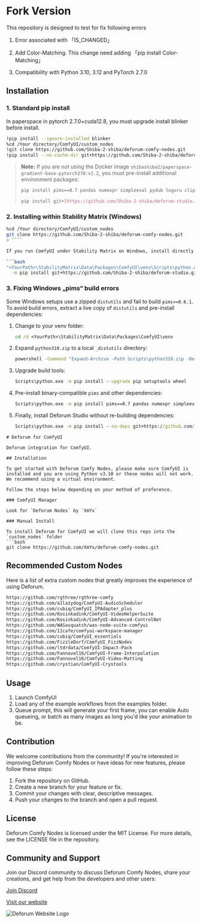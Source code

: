 # Fork Version

This repository is designed to test for fix following errors

1. Error associated with  「IS_CHANGED」
   
2. Add Color-Matching. This change need adding 「pip install Color-Matching」

3. Compatibility with Python 3.10, 3.12 and PyTorch 2.7.0

## Installation

### 1. Standard pip install

In paperspace in pytorch 2.7.0+cuda12.8, you must upgrade install blinker before install.

```bash
!pip install --ignore-installed blinker
%cd /Your directory/ComfyUI/custom_nodes
!git clone https://github.com/Shiba-2-shiba/deforum-comfy-nodes.git
!pip install --no-cache-dir git+https://github.com/Shiba-2-shiba/deforum-studio.git
```

> **Note:** If you are *not* using the Docker image `shibashiba2/paperspace-gradient-base-pytorch270:v1.2`, you must pre-install additional environment packages:
>
> ````bash
> pip install pims==0.7 pandas numexpr simpleeval pydub loguru clip-interrogator contexttimer librosa mutagen py3d pyqt6 pyqt6-qt6 pyqtgraph python-decouple qtpy streamlit moviepy==1.0.3
>
> pip install git+[https://github.com/Shiba-2-shiba/deforum-studio.git](https://github.com/Shiba-2-shiba/deforum-studio.git)
> ````


### 2. Installing within Stability Matrix (Windows)

```bash
%cd /Your directory/ComfyUI/custom_nodes
git clone https://github.com/Shiba-2-shiba/deforum-comfy-nodes.git
> ````

If you run ComfyUI under Stability Matrix on Windows, install directly into the embedded Python:

```bash
"<YourPath>\StabilityMatrix\Data\Packages\ComfyUI\venv\Scripts\python.exe" \
  -m pip install git+https://github.com/Shiba-2-shiba/deforum-studio.git
```

### 3. Fixing Windows „pims“ build errors

Some Windows setups use a zipped `distutils` and fail to build `pims>=0.6.1`. To avoid build errors, extract a live copy of `distutils` and pre-install dependencies:

1. Change to your venv folder:

   ```bat
   cd /d <YourPath>\StabilityMatrix\Data\Packages\ComfyUI\venv
   ```

2. Expand `python310.zip` to a local `_distutils` directory:

   ```bat
   powershell -Command "Expand-Archive -Path Scripts\python310.zip -DestinationPath Lib\_distutils -Force"
   ```

3. Upgrade build tools:

   ```bat
   Scripts\python.exe -m pip install --upgrade pip setuptools wheel
   ```

4. Pre-install binary-compatible `pims` and other dependencies:

   ```bat
   Scripts\python.exe -m pip install pims==0.7 pandas numexpr simpleeval pydub loguru clip-interrogator contexttimer librosa mutagen py3d pyqt6 pyqt6-qt6 pyqtgraph python-decouple qtpy streamlit moviepy==1.0.3

   ```

5. Finally, install Deforum Studio without re-building dependencies:

   ```bat
   Scripts\python.exe -m pip install --no-deps git+https://github.com/Shiba-2-shiba/deforum-studio.git
   ```


```
# Deforum for ComfyUI

Deforum integration for ComfyUI.

## Installation

To get started with Deforum Comfy Nodes, please make sure ComfyUI is installed and you are using Python v3.10 or these nodes will not work. We recommend using a virtual environment.

Follow the steps below depending on your method of preference.

### ComfyUI Manager

Look for `Deforum Nodes` by `XmYx`

### Manual Install 

To install Deforum for ComfyUI we will clone this repo into the `custom_nodes` folder
```bash
git clone https://github.com/XmYx/deforum-comfy-nodes.git
```

## Recommended Custom Nodes
Here is a list of extra custom nodes that greatly improves the experience of using Deforum.
```bash
https://github.com/rgthree/rgthree-comfy
https://github.com/a1lazydog/ComfyUI-AudioScheduler
https://github.com/cubiq/ComfyUI_IPAdapter_plus
https://github.com/Kosinkadink/ComfyUI-VideoHelperSuite
https://github.com/Kosinkadink/ComfyUI-Advanced-ControlNet
https://github.com/WASasquatch/was-node-suite-comfyui
https://github.com/11cafe/comfyui-workspace-manager
https://github.com/cubiq/ComfyUI_essentials
https://github.com/FizzleDorf/ComfyUI_FizzNodes
https://github.com/ltdrdata/ComfyUI-Impact-Pack
https://github.com/Fannovel16/ComfyUI-Frame-Interpolation
https://github.com/Fannovel16/ComfyUI-Video-Matting
https://github.com/crystian/ComfyUI-Crystools
```

## Usage

1. Launch ComfyUI
2. Load any of the example workflows from the examples folder.
3. Queue prompt, this will generate your first frame, you can enable Auto queueing, or batch as many images as long you'd
like your animation to be.

## Contribution

We welcome contributions from the community! If you're interested in improving Deforum Comfy Nodes or have ideas for new features, please follow these steps:

1. Fork the repository on GitHub.
2. Create a new branch for your feature or fix.
3. Commit your changes with clear, descriptive messages.
4. Push your changes to the branch and open a pull request.

## License

Deforum Comfy Nodes is licensed under the MIT License. For more details, see the LICENSE file in the repository.

## Community and Support

Join our Discord community to discuss Deforum Comfy Nodes, share your creations, and get help from the developers and other users: 

[Join Discord](https://discord.gg/deforum)

[Visit our website](https://deforum.art)

![Deforum Website Logo](docs/logo.png)
